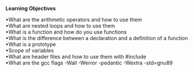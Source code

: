 **Learning Objectives**

•What are the arithmetic operators and how to use them  
•What are nested loops and how to use them  
•What is a function and how do you use functions  
•What is the difference between a declaration and a definition of a function  
•What is a prototype  
•Scope of variables  
•What are header files and how to use them with #include  
•What are the gcc flags -Wall -Werror -pedantic -Wextra -std=gnu89  

